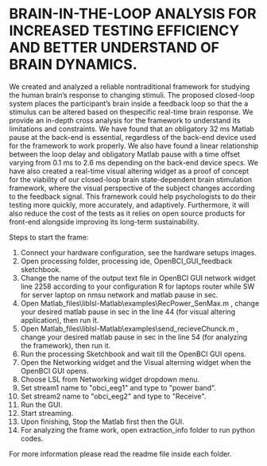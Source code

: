 # BRAIN-IN-THE-LOOP ANALYSIS FOR INCREASED TESTING EFFICIENCY AND BETTER UNDERSTAND OF BRAIN DYNAMICS.

We created and analyzed a reliable nontraditional framework for studying the human brain’s response to changing  stimuli. The proposed closed-loop system places the participant’s brain inside a feedback loop so that the a stimulus can be altered based on thespecific real-time brain response. We provide an in-depth cross analysis for the framework to understand its limitations and constraints.
We have found that an obligatory 32 ms Matlab pause at the back-end is essential,  regardless of the back-end device used for the framework to work properly. We also have found a linear relationship between the loop delay and obligatory Matlab pause with a time offset varying from 0.1 ms to 2.6 ms depending on the back-end device specs. We have also created a real-time visual altering widget as a proof of concept for the viability of our closed-loop brain state-dependent brain stimulation framework, where the visual perspective of the subject changes according to the feedback signal. 
This framework could help psychologists to do their testing more quickly, more accurately, and adaptively. Furthermore, it will also reduce the cost of the tests as it relies on open source products for front-end alongside improving its long-term sustainability.

Steps to start the frame:
1. Connect your hardware configuration, see the hardware setups images.
2. Open processing folder, processing ide, OpenBCI_GUI_feedback sketchbook.
3. Change the name of the output text file in OpenBCI GUI network widget line 2258 according to your configuration R for laptops router while SW for server laptop on nmsu network
    and matlab pause in sec.
4. Open Matlab_files\liblsl-Matlab\examples\RecPower_SenMax.m , change your desired matlab pause in sec in the line 44  (for visual altering application), then run it. 
5. Open Matlab_files\liblsl-Matlab\examples\send_recieveChunck.m , change your desired matlab pause in sec in the line 54  (for analyzing the framework), then run it.
6. Run the processing Sketchbook and wait till the OpenBCI GUI opens.
7. Open the Networking widget and the Visual alterning widget when the OpenBCI GUI opens.
8. Choose LSL from Networking widget dropdown menu.
9. Set stream1 name to "obci_eeg1" and type to "power band".
10. Set stream2 name to "obci_eeg2" and type to "Receive".
11. Run the GUI.
12. Start streaming.
13. Upon finishing, Stop the Matlab first then the GUI.
14. For analyzing the frame work, open extraction_info folder to run python codes.

For more information please read the readme file inside each folder.


